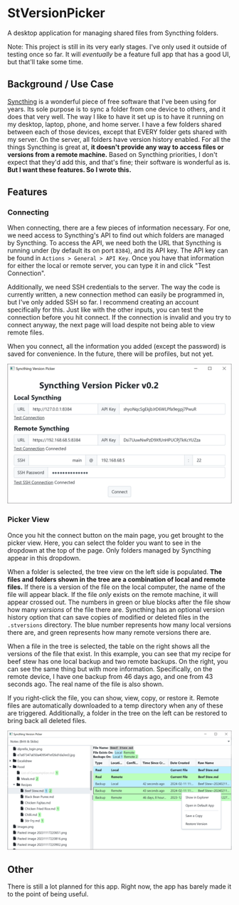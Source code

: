 # StVersionPicker

A desktop application for managing shared files from Syncthing folders.

Note: This project is still in its very early stages. I've only used it outside of testing once so far. It will
*eventually* be a feature full app that has a good UI, but that'll take some time.

## Background / Use Case

[Syncthing](https://syncthing.net/) is a wonderful piece of free software that I've been using for years. Its sole
purpose is to sync a folder from one device to others, and it does that very well. The way I like to have it set up is 
to have it running on my desktop, laptop, phone, and home server. I have a few folders shared between each of those 
devices, except that EVERY folder gets shared with my server. On the server, all folders have version history enabled.
For all the things Syncthing is great at, **it doesn't provide any way to access files or versions from a remote 
machine.** Based on Syncthing priorities, I don't expect that they'd add this, and that's fine; their software is 
wonderful as is. **But I want these features. So I wrote this.**

## Features

### Connecting

When connecting, there are a few pieces of information necessary. For one, we need access to Syncthing's API to find out
which folders are managed by Syncthing. To access the API, we need both the URL that Syncthing is running under (by 
default its on port `8384`), and its API key. The API key can be found in `Actions > General > API Key`. Once you have
that information for either the local or remote server, you can type it in and click "Test Connection".

Additionally, we need SSH credentials to the server. The way the code is currently written, a new connection method
can easily be programmed in, but I've only added SSH so far. I recommend creating an account specifically for this.
Just like with the other inputs, you can test the connection before you hit connect. If the connection is invalid and
you try to connect anyway, the next page will load despite not being able to view remote files.

When you connect, all the information you added (except the password) is saved for convenience. In the future, there 
will be profiles, but not yet.

![STVP Home Page](docs/img/ui_home.png)

### Picker View

Once you hit the connect button on the main page, you get brought to the picker view. Here, you can select the folder
you want to see in the dropdown at the top of the page. Only folders managed by Syncthing appear in this dropdown.

When a folder is selected, the tree view on the left side is populated. **The files and folders shown in the tree are
a combination of local and remote files.** If there is a version of the file on the local computer, the name of the file
will appear black. If the file *only* exists on the remote machine, it will appear crossed out. The numbers in green
or blue blocks after the file show how many *versions* of the file there are. Syncthing has an optional version history
option that can save copies of modified or deleted files in the `.stversions` directory. The blue number represents how
many local versions there are, and green represents how many remote versions there are.

When a file in the tree is selected, the table on the right shows all the versions of the file that exist. In this 
example, you can see that my recipe for beef stew has one local backup and two remote backups. On the right, you can 
see the same thing but with more information. Specifically, on the remote device, I have one backup from 46 days ago, 
and one from 43 seconds ago. The real name of the file is also shown.

If you right-click the file, you can show, view, copy, or restore it. Remote files are automatically downloaded to a
temp directory when any of these are triggered. Additionally, a folder in the tree on the left can be restored to bring
back all deleted files.

![STVP Picker View](docs/img/ui_picker.png)

## Other

There is still a lot planned for this app. Right now, the app has barely made it to the point of being useful.
